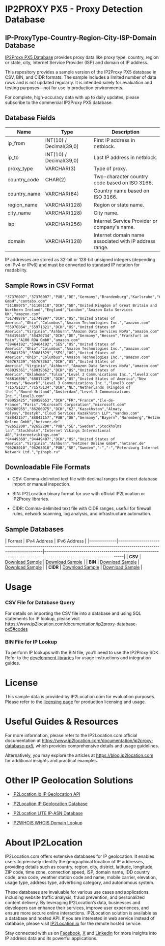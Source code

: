 # IP2PROXY PX5 - Proxy Detection Database

## IP-ProxyType-Country-Region-City-ISP-Domain Database

[IP2Proxy PX5 Database](https://www.ip2location.com/database/px5-ip-proxytype-country-region-city-isp-domain) provides proxy data like proxy type, country, region or state, city, Internet Service Provider (ISP) and domain of IP address.

This repository provides a sample version of the IP2Proxy PX5 database in CSV, BIN, and CIDR formats. The sample includes a limited number of data rows and is not updated regularly. It is intended solely for evaluation and testing purposes—not for use in production environments. 

For complete, high-accuracy data with up to daily updates, please subscribe to the commercial IP2Proxy PX5 database.

## Database Fields

| **Name** | **Type** | **Description** |
| --- | --- | --- |
| ip_from | INT(10)  / Decimal(39,0) | First IP address in netblock. |
| ip_to | INT(10)  / Decimal(39,0) | Last IP address in netblock. |
| proxy_type | VARCHAR(3) | Type of proxy. |
| country_code | CHAR(2) | Two-character country code based on ISO 3166. |
| country_name | VARCHAR(64) | Country name based on ISO 3166. |
| region_name | VARCHAR(128) | Region or state name. |
| city_name | VARCHAR(128) | City name. |
| isp | VARCHAR(256) | Internet Service Provider or company's name. |
| domain | VARCHAR(128) | Internet domain name associated with IP address range. |

IP addresses are stored as 32-bit or 128-bit unsigned integers (depending on IPv4 or IPv6) and must be converted to standard IP notation for readability.

## Sample Rows in CSV Format
```csv
"37376007","37376007","PUB","DE","Germany","Brandenburg","Karlsruhe","Contabo GmbH","contabo.com"
"51108075","51108118","DCH","GB","United Kingdom of Great Britain and Northern Ireland","England","London","Amazon Data Services UK","amazon.com"
"51749876","51749897","DCH","US","United States of America","Ohio","Columbus","Amazon Technologies Inc.","amazon.com"
"55970864","55971321","DCH","US","United States of America","Virginia","Ashburn","Amazon Data Services NoVa","amazon.com"
"58419445","58420734","DCH","DE","Germany","Hessen","Frankfurt am Main","A100 ROW GmbH","amazon.com"
"59464192","59464192","SES","US","United States of America","Ohio","Columbus","Amazon Technologies Inc.","amazon.com"
"59881329","59881329","SES","US","United States of America","Ohio","Columbus","Amazon Technologies Inc.","amazon.com"
"65767239","65767363","DCH","US","United States of America","Virginia","Ashburn","Amazon Data Services NoVa","amazon.com"
"68039361","68039362","DCH","US","United States of America","Oklahoma","Tulsa","Level 3 Communications Inc.","level3.com"
"68816896","68817429","DCH","US","United States of America","New Jersey","Newark","Level 3 Communications Inc.","level3.com"
"71575133","71575134","DCH","NL","Netherlands (Kingdom of the)","Noord-Holland","Amsterdam","Level 3 Communications Inc.","level3.com"
"80952425","80958653","DCH","FR","France","Ile-de-France","Paris","Microsoft Corporation","microsoft.com"
"86206955","86206975","DCH","KZ","Kazakhstan","Almaty oblysy","Dostyk","Cloud Services Kazakhstan LLP","yandex.com"
"88842157","88842157","PUB","DE","Germany","Bayern","Nuremberg","Hetzner Online GmbH","hetzner.de"
"92652200","92652200","PUB","SE","Sweden","Stockholms lan","Stockholm","Internet Vikings International AB","internetvikings.com"
"94449369","94449407","DCH","US","United States of America","Virginia","Ashburn","Hetzner Online GmbH","hetzner.de"
"96263010","96263010","PUB","SE","Sweden","-","-","Petersburg Internet Network Ltd.","pinspb.ru"
```

## Downloadable File Formats

- CSV: Comma-delimited text file with decimal ranges for direct database import or manual inspection.

- BIN: IP2Location binary format for use with official IP2Location or IP2Proxy libraries.

- CIDR: Comma-delimited text file with CIDR ranges, useful for firewall rules, network scanning, log analysis, and infrastructure automation.

## Sample Databases

| Format       | IPv4 Address
| IPv6 Address                                                                                                          |
|--------------|----------------------------------------------------------------------------------------------------------------------|----------------------------------------------------------------------------------------------------------------------|
| **CSV**      | [Download Sample](https://github.com/ip2location/sample-databases/tree/main/IP2Proxy/PX5/ip2proxy-px5-sample.ipv4.csv) | [Download Sample](https://github.com/ip2location/sample-databases/tree/main/IP2Proxy/PX5/ip2proxy-px5-sample.ipv6.csv) |
| **BIN**      | [Download Sample](https://github.com/ip2location/sample-databases/tree/main/IP2Proxy/PX5/ip2proxy-px5-sample.ipv4.bin) | [Download Sample](https://github.com/ip2location/sample-databases/tree/main/IP2Proxy/PX5/ip2proxy-px5-sample.ipv6.bin) |
| **CIDR**     | [Download Sample](https://github.com/ip2location/sample-databases/tree/main/IP2Proxy/PX5/ip2proxy-px5-sample.ipv4.cidr.csv) | [Download Sample](https://github.com/ip2location/sample-databases/tree/main/IP2Proxy/PX5/ip2proxy-px5-sample.ipv6.cidr.csv) |



# Usage

### CSV File for Database Query

For details on importing the CSV file into a database and using SQL statements for IP lookup, please visit [](https://xxxxx)<https://www.ip2location.com/documentation/ip2proxy-database-px5#codes>

### BIN File for IP Lookup

To perform IP lookups with the BIN file, you’ll need to use the IP2Proxy SDK. Refer to the [development libraries](https://www.ip2location.com/development-libraries/?tab=ip2proxy) for usage instructions and integration guides.

# License

This sample data is provided by IP2Location.com for evaluation purposes. Please refer to the [licensing page](https://www.ip2location.com/licensing) for production licensing and usage.

# Useful Guides & Resources

For more information, please refer to the IP2Location.com official documentation at <https://www.ip2location.com/documentation/ip2proxy-database-px5>, which provides comprehensive details and usage guidelines.

Alternatively, you may explore the articles at <https://blog.ip2location.com> for additional insights and practical examples.

# Other IP Geolocation Solutions

- [IP2Location.io IP Geolocation API](https://www.ip2location.io)

- [IP2Location IP Geolocation Database](https://www.ip2location.com/database/ip2location)

- [IP2Location LITE IP-ASN Database](https://lite.ip2location.com/database-asn)

- [IP2WHOIS WHOIS Domain Lookup](https://www.ip2whois.com/)

# About IP2Location

IP2Location.com offers extensive databases for IP geolocation. It enables users to precisely identify the geographical location of IP addresses, providing details such as country, region, city, district, latitude, longitude, ZIP code, time zone, connection speed, ISP, domain name, IDD country code, area code, weather station code and name, mobile carrier, elevation, usage type, address type, advertising category, and autonomous system.

These databases are invaluable for various use cases and applications, including website traffic analysis, fraud prevention, and personalized content delivery. By leveraging IP2Location’s data, businesses and developers can enhance their services, improve user experiences, and ensure more secure online interactions. IP2Location solution is available as a database and hosted API. If you are interested in web service instead of database, please visit [IP2Location.io](https://www.ip2location.io) for the remote hosted service.

Stay connected with us on [Facebook](https://www.facebook.com/ip2location), [X](https://x.com/ip2location) and [LinkedIn](https://www.linkedin.com/company/ip2location) for more insights into IP address data and its powerful applications.
